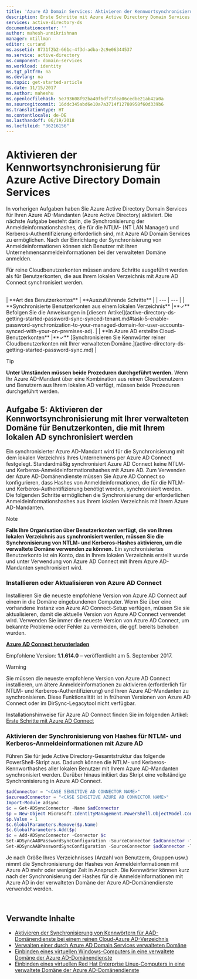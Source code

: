 ```yaml
---
title: 'Azure AD Domain Services: Aktivieren der Kennwortsynchronisierung | Microsoft Docs'
description: Erste Schritte mit Azure Active Directory Domain Services
services: active-directory-ds
documentationcenter: ''
author: mahesh-unnikrishnan
manager: mtillman
editor: curtand
ms.assetid: 8731f2b2-661c-4f3d-adba-2c9e06344537
ms.service: active-directory
ms.component: domain-services
ms.workload: identity
ms.tgt_pltfrm: na
ms.devlang: na
ms.topic: get-started-article
ms.date: 11/15/2017
ms.author: maheshu
ms.openlocfilehash: 5e793608f92ba40f6df73fea06cedbe21ab42a0a
ms.sourcegitcommit: 16ddc345abd6e10a7a3714f12780958f60d339b6
ms.translationtype: HT
ms.contentlocale: de-DE
ms.lasthandoff: 06/19/2018
ms.locfileid: "36216156"
---
```

# <a name="enable-password-synchronization-to-azure-active-directory-domain-services"></a>Aktivieren der Kennwortsynchronisierung für Azure Active Directory Domain Services
In vorherigen Aufgaben haben Sie Azure Active Directory Domain Services für Ihren Azure AD-Mandanten (Azure Active Directory) aktiviert. Die nächste Aufgabe besteht darin, die Synchronisierung der Anmeldeinformationshashes, die für die NTLM- (NT LAN Manager) und Kerberos-Authentifizierung erforderlich sind, mit Azure AD Domain Services zu ermöglichen. Nach der Einrichtung der Synchronisierung von Anmeldeinformationen können sich Benutzer mit ihren Unternehmensanmeldeinformationen bei der verwalteten Domäne anmelden.

Für reine Cloudbenutzerkonten müssen andere Schritte ausgeführt werden als für Benutzerkonten, die aus Ihrem lokalen Verzeichnis mit Azure AD Connect synchronisiert werden.

<br>
| **Art des Benutzerkontos** | **Auszuführende Schritte** |
| --- | --- |
| **Synchronisierte Benutzerkonten aus einem lokalen Verzeichnis** |**&#x2713;** Befolgen Sie die Anweisungen in [diesem Artikel](active-directory-ds-getting-started-password-sync-synced-tenant.md#task-5-enable-password-synchronization-to-your-managed-domain-for-user-accounts-synced-with-your-on-premises-ad). | 
| **In Azure AD erstellte Cloud-Benutzerkonten** |**&#x2713;** [Synchronisieren Sie Kennwörter reiner Cloudbenutzerkonten mit Ihrer verwalteten Domäne.](active-directory-ds-getting-started-password-sync.md) |
<br>

> [!TIP]
> **Unter Umständen müssen beide Prozeduren durchgeführt werden.**
> Wenn Ihr Azure AD-Mandant über eine Kombination aus reinen Cloudbenutzern und Benutzern aus Ihrem lokalen AD verfügt, müssen beide Prozeduren durchgeführt werden.
>

## <a name="task-5-enable-password-synchronization-to-your-managed-domain-for-user-accounts-synced-with-your-on-premises-ad"></a>Aufgabe 5: Aktivieren der Kennwortsynchronisierung mit Ihrer verwalteten Domäne für Benutzerkonten, die mit Ihrem lokalen AD synchronisiert werden
Ein synchronisierter Azure AD-Mandant wird für die Synchronisierung mit dem lokalen Verzeichnis Ihres Unternehmens per Azure AD Connect festgelegt. Standardmäßig synchronisiert Azure AD Connect keine NTLM- und Kerberos-Anmeldeinformationshashes mit Azure AD. Zum Verwenden der Azure AD-Domänendienste müssen Sie Azure AD Connect so konfigurieren, dass Hashes von Anmeldeinformationen, die für die NTLM- und Kerberos-Authentifizierung benötigt werden, synchronisiert werden. Die folgenden Schritte ermöglichen die Synchronisierung der erforderlichen Anmeldeinformationshashes aus Ihrem lokalen Verzeichnis mit Ihrem Azure AD-Mandanten.

> [!NOTE]
> **Falls Ihre Organisation über Benutzerkonten verfügt, die von Ihrem lokalen Verzeichnis aus synchronisiert werden, müssen Sie die Synchronisierung von NTLM- und Kerberos-Hashes aktivieren, um die verwaltete Domäne verwenden zu können.** Ein synchronisiertes Benutzerkonto ist ein Konto, das in Ihrem lokalen Verzeichnis erstellt wurde und unter Verwendung von Azure AD Connect mit Ihrem Azure AD-Mandanten synchronisiert wird.
>
>

### <a name="install-or-update-azure-ad-connect"></a>Installieren oder Aktualisieren von Azure AD Connect
Installieren Sie die neueste empfohlene Version von Azure AD Connect auf einem in die Domäne eingebundenen Computer. Wenn Sie über eine vorhandene Instanz von Azure AD Connect-Setup verfügen, müssen Sie sie aktualisieren, damit die aktuelle Version von Azure AD Connect verwendet wird. Verwenden Sie immer die neueste Version von Azure AD Connect, um bekannte Probleme oder Fehler zu vermeiden, die ggf. bereits behoben wurden.

**[Azure AD Connect herunterladen](http://www.microsoft.com/download/details.aspx?id=47594)**

Empfohlene Version: **1.1.614.0** – veröffentlicht am 5. September 2017.

> [!WARNING]
> Sie müssen die neueste empfohlene Version von Azure AD Connect installieren, um ältere Anmeldeinformationen zu aktivieren (erforderlich für NTLM- und Kerberos-Authentifizierung) und Ihren Azure AD-Mandanten zu synchronisieren. Diese Funktionalität ist in früheren Versionen von Azure AD Connect oder im DirSync-Legacytool nicht verfügbar.
>
>

Installationshinweise für Azure AD Connect finden Sie im folgenden Artikel: [Erste Schritte mit Azure AD Connect](../active-directory/active-directory-aadconnect.md)

### <a name="enable-synchronization-of-ntlm-and-kerberos-credential-hashes-to-azure-ad"></a>Aktivieren der Synchronisierung von Hashes für NTLM- und Kerberos-Anmeldeinformationen mit Azure AD
Führen Sie für jede Active Directory-Gesamtstruktur das folgende PowerShell-Skript aus. Dadurch können die NTLM- und Kerberos-Kennworthashes aller lokalen Benutzer mit Ihrem Azure AD-Mandanten synchronisiert werden. Darüber hinaus initiiert das Skript eine vollständige Synchronisierung in Azure AD Connect.

```powershell
$adConnector = "<CASE SENSITIVE AD CONNECTOR NAME>"  
$azureadConnector = "<CASE SENSITIVE AZURE AD CONNECTOR NAME>"  
Import-Module adsync  
$c = Get-ADSyncConnector -Name $adConnector  
$p = New-Object Microsoft.IdentityManagement.PowerShell.ObjectModel.ConfigurationParameter "Microsoft.Synchronize.ForceFullPasswordSync", String, ConnectorGlobal, $null, $null, $null
$p.Value = 1  
$c.GlobalParameters.Remove($p.Name)  
$c.GlobalParameters.Add($p)  
$c = Add-ADSyncConnector -Connector $c  
Set-ADSyncAADPasswordSyncConfiguration -SourceConnector $adConnector -TargetConnector $azureadConnector -Enable $false   
Set-ADSyncAADPasswordSyncConfiguration -SourceConnector $adConnector -TargetConnector $azureadConnector -Enable $true  
```

Je nach Größe Ihres Verzeichnisses (Anzahl von Benutzern, Gruppen usw.) nimmt die Synchronisierung der Hashes von Anmeldeinformationen mit Azure AD mehr oder weniger Zeit in Anspruch. Die Kennwörter können kurz nach der Synchronisierung der Hashes für die Anmeldeinformationen mit Azure AD in der verwalteten Domäne der Azure AD-Domänendienste verwendet werden.

<br>

## <a name="related-content"></a>Verwandte Inhalte
* [Aktivieren der Synchronisierung von Kennwörtern für AAD-Domänendienste bei einem reinen Cloud-Azure AD-Verzeichnis](active-directory-ds-getting-started-password-sync.md)
* [Verwalten einer durch Azure AD Domain Services verwalteten Domäne](active-directory-ds-admin-guide-administer-domain.md)
* [Einbinden eines virtuellen Windows-Computers in eine verwaltete Domäne der Azure AD-Domänendienste](active-directory-ds-admin-guide-join-windows-vm.md)
* [Einbinden eines virtuellen Red Hat Enterprise Linux-Computers in eine verwaltete Domäne der Azure AD-Domänendienste](active-directory-ds-admin-guide-join-rhel-linux-vm.md)
